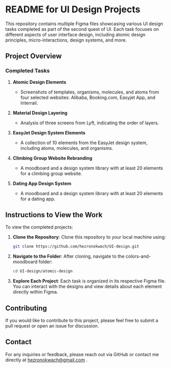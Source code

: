 # README for UI Design Projects

This repository contains multiple Figma files showcasing various UI design tasks completed as part of the second quest of UI. Each task focuses on different aspects of user interface design, including atomic design principles, micro-interactions, design systems, and more.

## Project Overview

### Completed Tasks
1. **Atomic Design Elements**
   - Screenshots of templates, organisms, molecules, and atoms from four selected websites: Alibaba, Booking.com, Easyjet App, and Interrail.

2. **Material Design Layering**
   - Analysis of three screens from Lyft, indicating the order of layers.

3. **EasyJet Design System Elements**
   - A collection of 10 elements from the EasyJet design system, including atoms, molecules, and organisms.

4. **Climbing Group Website Rebranding**
   - A moodboard and a design system library with at least 20 elements for a climbing group website.

5. **Dating App Design System**
   - A moodboard and a design system library with at least 20 elements for a dating app.

## Instructions to View the Work

To view the completed projects:

1. **Clone the Repository**:
Clone this repository to your local machine using:
   ```bash
   git clone https://github.com/hezronokwach/UI-design.git
   ```

2. **Navigate to the Folder**:
    After cloning, navigate to the colors-and-moodboard folder:
   ```bash
   cd UI-design/atomic-design    
    ```

3. **Explore Each Project**:
Each task is organized in its respective Figma file.
You can interact with the designs and view details about each element directly within Figma.

## Contributing
If you would like to contribute to this project, please feel free to submit a pull request or open an issue for discussion.

## Contact
For any inquiries or feedback, please reach out via GitHub or contact me directly at hezronokwach@gmail.com .
